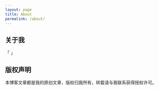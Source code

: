 ```yaml
---
layout: page
title: About
permalink: /about/
---
```


## 关于我

「    」

## 版权声明

本博客文章都是我的原创文章，版权归我所有，转载请与我联系获得授权许可。
